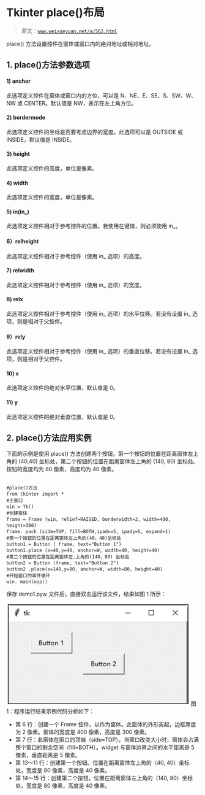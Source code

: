 # Tkinter place()布局

> 原文：[`www.weixueyuan.net/a/562.html`](http://www.weixueyuan.net/a/562.html)

place() 方法设置控件在窗体或窗口内的绝对地址或相对地址。

## 1\. place()方法参数选项

#### 1) anchor

此选项定义控件在窗体或窗口内的方位，可以是 N、NE、E、SE、S、SW、W、NW 或 CENTER。默认值是 NW，表示在左上角方位。

#### 2) bordermode

此选项定义控件的坐标是否要考虑边界的宽度。此选项可以是 OUTSIDE 或 INSIDE，默认值是 INSIDE。

#### 3) height

此选项定义控件的高度，单位是像素。

#### 4) width

此选项定义控件的宽度，单位是像素。

#### 5) in(in_)

此选项定义控件相对于参考控件的位置。若使用在键值，则必须使用 in_。

#### 6）relheight

此选项定义控件相对于参考控件（使用 in_ 选项）的高度。

#### 7) relwidth

此选项定义控件相对于参考控件（使用 in_ 选项）的宽度。

#### 8) relx

此选项定义控件相对于参考控件（使用 in_ 选项）的水平位移。若没有设置 in_ 选项，则是相对于父控件。

#### 9）rely

此选项定义控件相对于参考控件（使用 in_ 选项）的垂直位移。若没有设置 in_ 选项，则是相对于父控件。

#### 10) x

此选项定义控件的绝对水平位置，默认值是 0。

#### 11) y

此选项定义控件的绝对垂直位置，默认值是 0。

## 2\. place()方法应用实例

下面的示例是使用 place() 方法创建两个按钮。第一个按钮的位置在距离窗体左上角的 (40,40) 坐标处，第二个按钮的位置在距离窗体左上角的 (140, 80) 坐标处。按钮的宽度均为 80 像素，高度均为 40 像素。

```

#place()方法
from tkinter import *
#主窗口
win = Tk()
#创建窗体
frame = Frame (win, relief=RAISED, borderwidth=2, width=400, height=300)
frame. pack (side=TOP, fill=BOTH,ipadx=5, ipady=5, expand=1)
#第一个按钮的位置在距离窗体左上角的(40，40)坐标处
button1 = Button ( frame, text="Button 1")
button1.place (x=40,y=40, anchor=W, width=80, height=40)
#第二个按钮的位置在距离窗体左.上角的(140，80) 坐标处
button2 = Button (frame, text="Button 2")
button2 .place(x=140,y=80, anchor=W, width=80, height=40)
#开始窗口的事件循环
win. mainloop()
```

保存 demo1.pyw 文件后，直接双击运行该文件，结果如图 1 所示：

![程序运行结果](img/3a9337c47c4a6949149aed37fc8de679.png)
图 1：程序运行结果示例代码分析如下：

*   第 6 行：创建一个 Frame 控件，以作为窗体。此窗体的外形突起，边框厚度为 2 像素。窗体的宽度是 400 像素，高度是 300 像素。
*   第 7 行：此窗体在窗口的顶端（side=TOP），当窗口改变大小时，窗体会占满整个窗口的剩余空间（fill=BOTH）。widget 与窗体边界之间的水平距离是 5 像素，垂直距离是 5 像素。
*   第 13～11 行：创建第一个按钮。位置在距离窗体左上角的（40, 40）坐标处，宽度是 80 像素，高度是 40 像素。
*   第 14～15 行：创建第二个按钮。位置在距离窗体左上角的（140, 80）坐标处，宽度是 80 像素，高度是 40 像素。